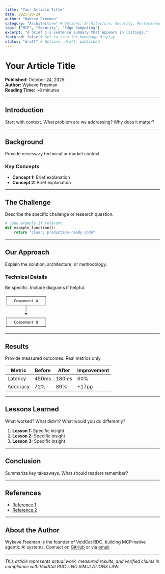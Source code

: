 ```yaml
---
title: "Your Article Title"
date: 2025-10-24
author: "Wykeve Freeman"
category: "Architecture" # Options: Architecture, Security, Performance, Engineering, Research
tags: ["MCP", "Security", "Edge Computing"]
excerpt: "A brief 1-2 sentence summary that appears in listings."
featured: false # Set to true for homepage display
status: "draft" # Options: draft, published
---
```


# Your Article Title

**Published:** October 24, 2025  
**Author:** Wykeve Freeman  
**Reading Time:** ~8 minutes

---

## Introduction

Start with context. What problem are we addressing? Why does it matter?

---

## Background

Provide necessary technical or market context.

### Key Concepts
- **Concept 1:** Brief explanation
- **Concept 2:** Brief explanation

---

## The Challenge

Describe the specific challenge or research question.

```python
# Code example if relevant
def example_function():
    return "Clear, production-ready code"
```

---

## Our Approach

Explain the solution, architecture, or methodology.

### Technical Details

Be specific. Include diagrams if helpful.

```
┌─────────────────┐
│   Component A   │
└────────┬────────┘
         │
         ▼
┌─────────────────┐
│   Component B   │
└─────────────────┘
```

---

## Results

Provide measured outcomes. Real metrics only.

| Metric | Before | After | Improvement |
|--------|--------|-------|-------------|
| Latency | 450ms | 180ms | 60% |
| Accuracy | 72% | 89% | +17pp |

---

## Lessons Learned

What worked? What didn't? What would you do differently?

1. **Lesson 1:** Specific insight
2. **Lesson 2:** Specific insight
3. **Lesson 3:** Specific insight

---

## Conclusion

Summarize key takeaways. What should readers remember?

---

## References

- [Reference 1](https://example.com)
- [Reference 2](https://example.com)

---

## About the Author

Wykeve Freeman is the founder of VoidCat RDC, building MCP-native agentic AI systems. Connect on [GitHub](https://github.com/sorrowscry86) or via [email](mailto:sorrowscry86@voidcat.org).

---

*This article represents actual work, measured results, and verified claims in compliance with VoidCat RDC's NO SIMULATIONS LAW.*
